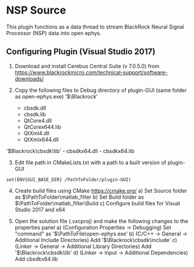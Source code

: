 # NSP Source
This plugin functions as a data thread to stream BlackRock Neural Signal Processor (NSP) data into open ephys. 

## Configuring Plugin (Visual Studio 2017)
1) Download and install Cerebus Central Suite (v 7.0.5.0) from https://www.blackrockmicro.com/technical-support/software-downloads/

2) Copy the following files to Debug directory of plugin-GUI (same folder as open-ephys.exe) 
'$\Blackrock'
	- cbsdk.dll
	- cbsdk.lib
	- QtCore4.dll
	- QtCorex644.lib
	- QtXml4.dll
	- QtXmlx644.dll

 '$Blackrock\cbsdk\lib' 
	- cbsdkx64.dll
	- cbsdkx64.lib

3) Edit file path in CMakeLists.txt with a path to a built version of plugin-GUI
```
set(ENV{GUI_BASE_DIR} /PathToFolder/plugin-GUI)
````
4) Create build files using CMake https://cmake.org/
	a) Set Source folder as $\PathToFolder\matlab_filter
	b) Set Build folder as $\PathToFolder\matlab_filter\Build
	c) Configure build files for Visual Studio 2017 and x64 

5) Open the solution file (.vxcproj) and make the following changes to the properties panel
	a) (Configuration Properties -> Debugging) Set "command" as '$\PathToFile\open-ephys.exe'
	b) (C/C++ -> General -> Additional Include Directories) Add '$\Blackrock\cbsdk\include'
	c) (Linker -> General -> Additional Library Directories) Add '$\Blackrock\cbsdk\lib'
	d) (Linker -> Input -> Additional Dependencies) Add cbsdkx64.lib
